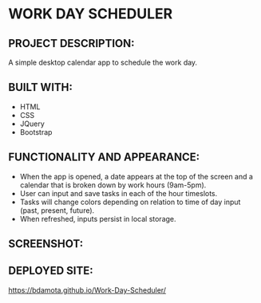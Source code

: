 # WORK DAY SCHEDULER

## PROJECT DESCRIPTION:
A simple desktop calendar app to schedule the work day. 

## BUILT WITH:
* HTML
* CSS
* JQuery
* Bootstrap

## FUNCTIONALITY AND APPEARANCE:
* When the app is opened, a date appears at the top of the screen and a calendar that is broken down by work hours (9am-5pm). 
* User can input and save tasks in each of the hour timeslots. 
* Tasks will change colors depending on relation to time of day input (past, present, future).
* When refreshed, inputs persist in local storage. 

## SCREENSHOT:


## DEPLOYED SITE:
https://bdamota.github.io/Work-Day-Scheduler/
